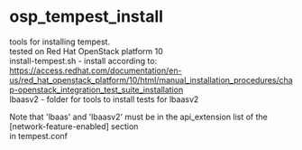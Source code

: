# osp_tempest_install
tools for installing tempest.  
tested on Red Hat OpenStack platform 10  
install-tempest.sh - install according to:  
https://access.redhat.com/documentation/en-us/red_hat_openstack_platform/10/html/manual_installation_procedures/chap-openstack_integration_test_suite_installation  
lbaasv2 - folder for tools to install tests for lbaasv2  
  
Note that 'lbaas' and 'lbaasv2' must be in the api_extension list of the [network-feature-enabled] section  
in tempest.conf  
